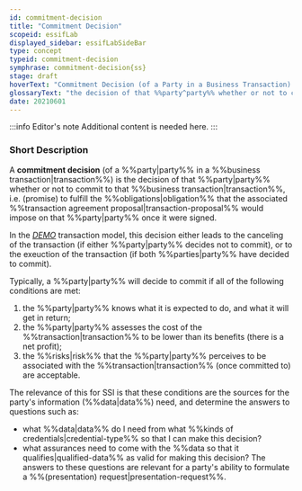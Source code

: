 ```yaml
---
id: commitment-decision
title: "Commitment Decision"
scopeid: essifLab
displayed_sidebar: essifLabSideBar
type: concept
typeid: commitment-decision
symphrase: commitment-decision{ss}
stage: draft
hoverText: "Commitment Decision (of a Party in a Business Transaction): the decision of that Party whether or not to commit to that Business Transaction, i.e. (promise) to fulfill the Obligations that the associated Business Transaction Agreement Proposal would impose on that Party once it were signed."
glossaryText: "the decision of that %%party^party%% whether or not to commit to that %%business transaction^transaction%%, i.e. (promise) to fulfill the %%obligations^obligation%% that the associated %%transaction agreement proposal^transaction-proposal%% would impose on that %%party^party%% once it were signed."
date: 20210601
---
```


:::info Editor's note
Additional content is needed here.
:::

### Short Description
A **commitment decision** (of a %%party|party%% in a %%business transaction|transaction%%) is the decision of that %%party|party%% whether or not to commit to that %%business transaction|transaction%%, i.e. (promise) to fulfill the %%obligations|obligation%% that the associated %%transaction agreement proposal|transaction-proposal%% would impose on that %%party|party%% once it were signed.

In the [*DEMO*](https://en.wikipedia.org/wiki/Design_%26_Engineering_Methodology_for_Organizations) transaction model, this decision either leads to the canceling of the transaction (if either %%party|party%% decides not to commit), or to the exeuction of the transaction (if both %%parties|party%% have decided to commit).

Typically, a %%party|party%% will decide to commit if all of the following conditions are met:
1. the %%party|party%% knows what it is expected to do, and what it will get in return;
2. the %%party|party%% assesses the cost of the %%transaction|transaction%% to be lower than its benefits (there is a net profit);
3. the %%risks|risk%% that the %%party|party%% perceives to be associated with the %%transaction|transaction%% (once committed to) are acceptable.

The relevance of this for SSI is that these conditions are the sources for the party's information (%%data|data%%) need, and determine the answers to questions such as:
- what %%data|data%% do I need from what %%kinds of credentials|credential-type%% so that I can make this decision?
- what assurances need to come with the %%data so that it qualifies|qualified-data%% as valid for making this decision?
The answers to these questions are relevant for a party's ability to formulate a %%(presentation) request|presentation-request%%.